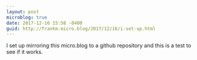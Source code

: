 ```yaml
---
layout: post
microblog: true
date: 2017-12-16 15:58 -0400
guid: http://frankm.micro.blog/2017/12/16/i-set-up.html
---
```

I set up mirroring this micro.blog to a github repository and this is a test to see if it works.
